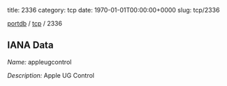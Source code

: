 title: 2336
category: tcp
date: 1970-01-01T00:00:00+0000
slug: tcp/2336

[portdb](/) / [tcp](/category/tcp.html) / 2336


## IANA Data

_Name:_ appleugcontrol

_Description:_ Apple UG Control

